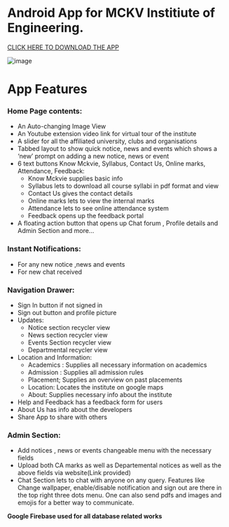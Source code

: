 # Android App for MCKV Institiute of Engineering.

[CLICK HERE TO DOWNLOAD THE APP](https://drive.google.com/open?id=1YY5A-Ews58jHASfAfx_qEJfW-uiYNrI2)

![image](https://firebasestorage.googleapis.com/v0/b/mckvie-a1ca1.appspot.com/o/Github%2FHS1%20Screenshot.jpg?alt=media&token=c605f6fa-d0c4-49b6-bb39-f8311987a616)

# App Features

### Home Page contents:
* An Auto-changing Image View
* An Youtube extension video link for virtual tour of the institute
* A slider for all the affiliated university, clubs and organisations
* Tabbed layout to show quick notice, news and events which shows a ‘new’ prompt on adding a new notice, news or event
* 6 text buttons Know Mckvie, Syllabus, Contact Us, Online marks, Attendance, Feedback:
     * Know Mckvie supplies basic info
     * Syllabus lets to download all course syllabi in pdf format and view
     * Contact Us gives the contact details
     * Online marks lets to view the internal marks
     * Attendance lets to see online attendance system
     * Feedback opens up the feedback portal
* A floating action button that opens up Chat forum , Profile details and Admin Section
and more...


### Instant Notifications:

* For any new  notice ,news and events
* For new chat received

### Navigation Drawer:

* Sign In button if not signed in
* Sign out button and profile picture
* Updates:
    * Notice section recycler view
    * News section recycler view
    * Events Section recycler view
    * Departmental recycler view
* Location and Information:
    * Academics : Supplies all necessary information on academics
    * Admission : Supplies all admission rules
    * Placement; Supplies an overview on past placements
    * Location: Locates the institute on google maps
    * About: Supplies necessary info about the institute
* Help and Feedback has a feedback form for users
* About Us has info about the developers
* Share App to share with others

### Admin Section:

* Add notices , news or events changeable menu with the necessary fields
* Upload both CA marks as well as Departemental notices as well as the above fields via website(Link provided)
* Chat Section lets to chat with anyone on any query. Features like Change wallpaper, enable/disable notification and sign out are there in the top right three dots menu. One can also send pdfs and images and emojis for a better way to communicate. 

**Google Firebase used for all database related works**

